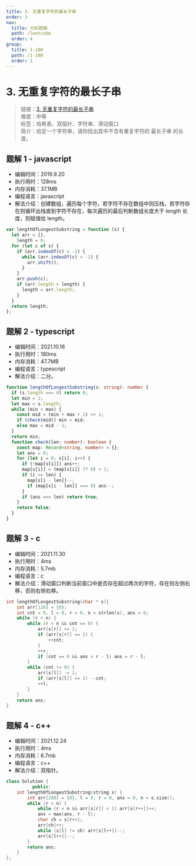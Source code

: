 ```yaml
---
title: 3. 无重复字符的最长子串
order: 3
nav:
  title: 力扣题解
  path: /leetcode
  order: 4
group:
  title: 1-100
  path: /1-100
  order: 1
---
```


# 3. 无重复字符的最长子串

> 链接：[3. 无重复字符的最长子串](https://leetcode-cn.com/problems/longest-substring-without-repeating-characters/)  
> 难度：中等  
> 标签：哈希表、双指针、字符串、滑动窗口  
> 简介：给定一个字符串，请你找出其中不含有重复字符的 最长子串 的长度。

## 题解 1 - javascript

- 编辑时间：2019.9.20
- 执行用时：128ms
- 内存消耗：37.1MB
- 编程语言：javascript
- 解法介绍：创建数组，遍历每个字符，若字符不存在数组中则压栈，若字符存在则循环出栈直到字符不存在，每次遍历的最后判断数组长度大于 length 长度，则赋值给 length。

```javascript
var lengthOfLongestSubstring = function (s) {
  let arr = [],
    length = 0;
  for (let c of s) {
    if (arr.indexOf(c) > -1) {
      while (arr.indexOf(c) > -1) {
        arr.shift();
      }
    }
    arr.push(c);
    if (arr.length > length) {
      length = arr.length;
    }
  }
  return length;
};
```

## 题解 2 - typescript

- 编辑时间：2021.10.16
- 执行用时：180ms
- 内存消耗：47.7MB
- 编程语言：typescript
- 解法介绍：二分。

```typescript
function lengthOfLongestSubstring(s: string): number {
  if (s.length === 0) return 0;
  let min = 1;
  let max = s.length;
  while (min < max) {
    const mid = (min + max + 1) >> 1;
    if (check(mid)) min = mid;
    else max = mid - 1;
  }
  return min;
  function check(len: number): boolean {
    const map: Record<string, number> = {};
    let ans = 0;
    for (let i = 0; s[i]; i++) {
      if (!map[s[i]]) ans++;
      map[s[i]] = (map[s[i]] ?? 0) + 1;
      if (i >= len) {
        map[s[i - len]]--;
        if (map[s[i - len]] === 0) ans--;
      }
      if (ans === len) return true;
    }
    return false;
  }
}
```

## 题解 3 - c

- 编辑时间：2021.11.30
- 执行用时：4ms
- 内存消耗：5.7mb
- 编程语言：c
- 解法介绍：滑动窗口判断当前窗口中是否存在超过两次的字符，存在则左侧右移，否则右侧右移。

```c
int lengthOfLongestSubstring(char * s){
    int arr[128] = {0};
    int cnt = 0, l = 0, r = 0, n = strlen(s), ans = 0;
    while (r < n) {
        while (r < n && cnt == 0) {
            arr[s[r]] += 1;
            if (arr[s[r]] == 2) {
                ++cnt;
            }
            ++r;
            if (cnt == 0 && ans < r - l) ans = r - l;
        }
        while (cnt != 0) {
            arr[s[l]] -= 1;
            if (arr[s[l]] == 1) --cnt;
            ++l;
        }
    }
    return ans;
}
```

## 题解 4 - c++

- 编辑时间：2021.12.24
- 执行用时：4ms
- 内存消耗：6.7mb
- 编程语言：c++
- 解法介绍：双指针。

```cpp
class Solution {
          public:
    int lengthOfLongestSubstring(string s) {
        int arr[200] = {0}, l = 0, r = 0, ans = 0, n = s.size();
        while (r < n) {
            while (r < n && arr[s[r]] < 1) arr[s[r++]]++;
            ans = max(ans, r - l);
            char ch = s[r++];
            arr[ch]++;
            while (s[l] != ch) arr[s[l++]]--;
            arr[s[l++]]--;
        }
        return ans;
    }
};
```
